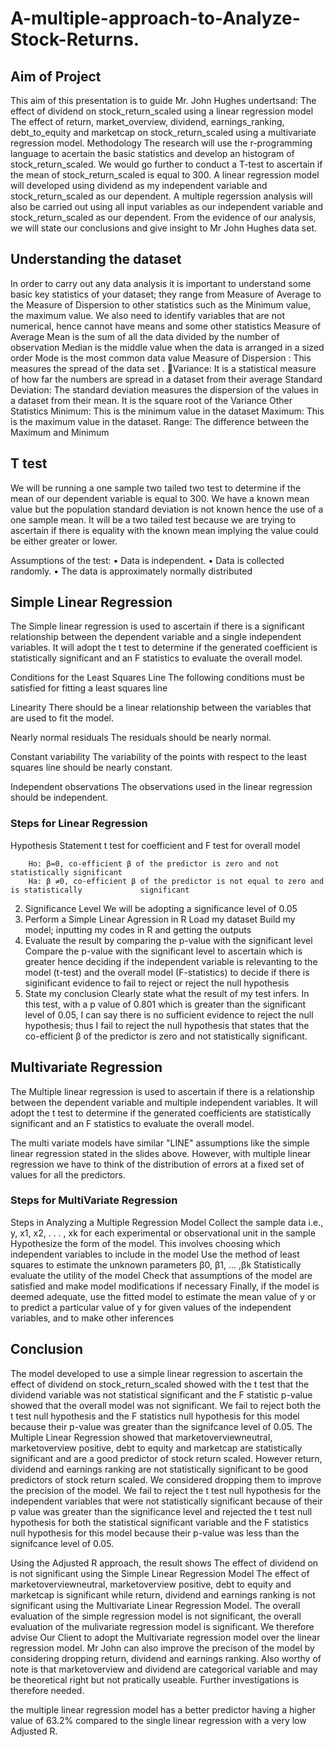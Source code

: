 # A-multiple-approach-to-Analyze-Stock-Returns.

## Aim of Project
This aim of this presentation is to guide Mr. John Hughes undertsand:
The effect of dividend on stock_return_scaled using a linear regression model
The effect of return, market_overview, dividend, earnings_ranking, debt_to_equity and marketcap on stock_return_scaled using a multivariate regression model.
Methodology
The research will use the r-programming language to acertain the basic statistics and develop an histogram of stock_return_scaled. We would go further to conduct a T-test to ascertain if the mean of stock_return_scaled is equal to 300.
A linear regression model will developed using dividend as my independent variable and stock_return_scaled as our dependent.
A multiple regerssion analysis will also be carried out using all input variables as our independent variable and stock_return_scaled as our dependent.
From the evidence of our analysis, we will state our conclusions and give insight to Mr John Hughes data set.   

## Understanding the dataset
In order to carry out any data analysis it is important to understand some basic key statistics of your dataset; they range from Measure of Average to the Measure of Dispersion to other statistics such as the Minimum value, the maximum value. We also need to identify variables that are not numerical, hence cannot have means and some other statistics
Measure of Average
Mean is the sum of all the data divided by the number of observation
Median is the middle value when the data is arranged in a sized order 
Mode is the most common data value
Measure of Dispersion : This measures the spread of the data set .
Variance: It is a statistical measure of how far the numbers are spread in a dataset from their average 
Standard Deviation: The standard deviation measures the dispersion of the values in a dataset from their mean. It is the square root of the Variance 
Other Statistics
Minimum: This is the minimum value in the dataset
Maximum: This is the maximum value in the dataset.
Range: The difference between the Maximum and Minimum

## T test
We will be running a one sample two tailed two test to determine if the mean of our dependent variable is equal to 300. We have a known mean value but the population standard deviation is not known hence the use of a one sample mean. It will be a two tailed test because we are trying to ascertain if there is equality with the known mean implying the value could be either greater or lower.

Assumptions of the test:
• Data is independent. 
• Data is collected randomly.
• The data is approximately normally distributed 

## Simple Linear Regression
The Simple linear regression is used to ascertain if there is a significant relationship between the dependent variable and a single independent variables. It will adopt the t test to determine if the generated coefficient is statistically significant and an F statistics to evaluate the overall model.

Conditions for the Least Squares Line The following conditions must be satisfied for fitting a least squares line

Linearity There should be a linear relationship between the variables that are used to fit the model. 

Nearly normal residuals The residuals should be nearly normal. 

Constant variability The variability of the points with respect to the least squares line should be nearly constant. 

Independent observations The observations used in the linear regression should be independent. 

### Steps for Linear Regression
Hypothesis Statement t test for coefficient and F test for overall model

		Ho: β=0, co-efficient β of the predictor is zero and not statistically significant
		Ha: β ≠0, co-efficient β of the predictor is not equal to zero and is statistically 			significant 						
2. Significance Level
We will be adopting a significance level of 0.05
3. Perform a Simple Linear Agression in R
Load my dataset
Build my model; inputting my codes in R and getting the outputs
4. Evaluate the result by comparing the p-value with the significant level
Compare the p-value with the significant level to ascertain which is greater hence deciding if the independent variable is relevanting to the model (t-test) and the overall model (F-statistics) to decide if there is siginificant evidence to fail to reject or reject the null hypothesis
5. State my conclusion 
Clearly state what the result of my test infers. In this test, with a p value of 0.801 which is greater than the significant level of 0.05, I can say there is no sufficient evidence to reject the null hypothesis; thus I fail to reject the null hypothesis that states that the co-efficient β of the predictor is zero and not statistically significant.

## Multivariate Regression
The Multiple linear regression is used to ascertain if there is a relationship between the dependent variable and multiple independent variables. It will adopt the t test to determine if the generated coefficients are statistically significant and an F statistics to evaluate the overall model.

The multi variate models have similar "LINE" assumptions like the simple linear regression stated in the slides above. However, with multiple linear regression we have to think of the distribution of errors at a fixed set of values for all the predictors.

### Steps for MultiVariate Regression
Steps in Analyzing a Multiple Regression Model 
Collect the sample data i.e., y, x1, x2, . . . , xk for each experimental or observational unit in the sample 
Hypothesize the form of the model. This involves choosing which independent variables to include in the model 
Use the method of least squares to estimate the unknown parameters β0, β1, ... ,βk
Statistically evaluate the utility of the model 
Check that assumptions of the model are satisfied and make model modifications if necessary 
Finally, if the model is deemed adequate, use the fitted model to estimate the mean value of y or to predict a particular value of y for given values of the independent variables, and to make other inferences

## Conclusion
The model developed to use a simple linear regression to ascertain the effect of dividend on stock_return_scaled showed with the t test that the dividend variable was not statistical significant and the F statistic p-value showed that the overall model was not significant. We fail to reject both the t test null hypothesis and the F statistics null hypothesis for this model because their p-value was greater than the signifcance level of 0.05.
The Multiple Linear Regression showed that marketoverviewneutral, marketoverview positive, debt to equity and marketcap are statistically significant and are a good predictor of stock return scaled. However return, dividend and earnings ranking are not statistically significant to be good predictors of stock return scaled. We considered dropping them to improve the precision of the model. We fail to reject the t test null hypothesis for the independent variables that were not statistically significant because of their p value was greater than the significance level and rejected the t test null hypothesis for both the statistical significant variable and the F statistics null hypothesis for this model because their p-value was less than the signifcance level of 0.05.

Using the Adjusted R approach, the result shows The effect of dividend on is not significant using the Simple Linear Regression Model
The effect of marketoverviewneutral, marketoverview positive, debt to equity and marketcap is significant while return, dividend and earnings ranking is not significant using the Multivariate Linear Regression Model.
The overall evaluation of the simple regression model is not significant, the overall evaluation of the mulivariate regression model is significant.
We therefore advise Our Client to adopt the Multivariate regression model over the linear regression model. 
Mr John can also improve the precison of the model by considering dropping return, dividend and earnings ranking.
Also worthy of note is that marketoverview and dividend are categorical variable and may be theoretical right but not pratically useable. Further investigations is therefore needed.

the multiple linear regression model has a better predictor having a higher value of 63.2% compared to the single linear regression with a very low Adjusted R.










